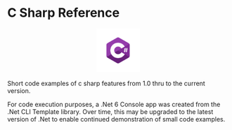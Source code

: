 # C Sharp Reference

<p align="center">
  <img src="assets/logo.png" alt="c#" width="100"/>
</p>

Short code examples of c sharp features from 1.0 thru to the current version.

For code execution purposes, a .Net 6 Console app was created from the .Net CLI Template library. Over time, this may be upgraded to the latest version of .Net to enable continued demonstration of small code examples.
